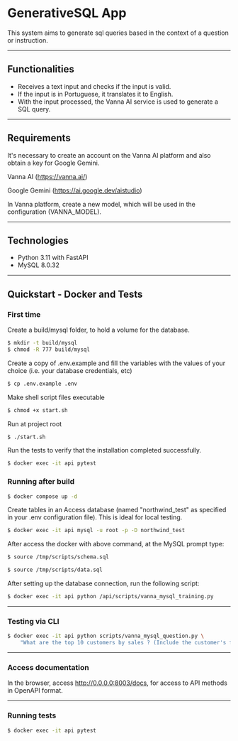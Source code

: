 # GenerativeSQL App

This system aims to generate sql queries based in the context of a question or instruction.

------

## Functionalities

- Receives a text input and checks if the input is valid.
- If the input is in Portuguese, it translates it to English.
- With the input processed, the Vanna AI service is used to generate a SQL query.

------

## Requirements

It's necessary to create an account on the Vanna AI platform and also obtain a key for Google Gemini.

Vanna AI (https://vanna.ai/)

Google Gemini (https://ai.google.dev/aistudio)

In Vanna platform, create a new model, which will be used in the configuration (VANNA_MODEL).

------
## Technologies
- Python 3.11 with FastAPI
- MySQL 8.0.32

------

## Quickstart - Docker and Tests

### First time

Create a build/mysql folder, to hold a volume for the database.
```bash
$ mkdir -t build/mysql
$ chmod -R 777 build/mysql
```

Create a copy of .env.example and fill the variables with the values of your choice (i.e. your database credentials, etc)
```bash
$ cp .env.example .env 
```

Make shell script files executable

```bash
$ chmod +x start.sh
```

Run at project root
```bash
$ ./start.sh
```

Run the tests to verify that the installation completed successfully.
```bash
$ docker exec -it api pytest
```

### Running after build 

```bash
$ docker compose up -d
```

Create tables in an Access database (named "northwind_test" as specified in your .env configuration file). This is ideal for local testing.
```bash
$ docker exec -it api mysql -u root -p -D northwind_test
```

After access the docker with above command, at the MySQL prompt type:

```bash
$ source /tmp/scripts/schema.sql
```

```bash
$ source /tmp/scripts/data.sql
```

After setting up the database connection, run the following script:

```bash
$ docker exec -it api python /api/scripts/vanna_mysql_training.py
```

------

### Testing via CLI
```bash
$ docker exec -it api python scripts/vanna_mysql_question.py \
    "What are the top 10 customers by sales ? (Include the customer's full name)"
```

------

### Access documentation

In the browser, access http://0.0.0.0:8003/docs, for access to API methods in OpenAPI format.

------

### Running tests

```bash
$ docker exec -it api pytest
```